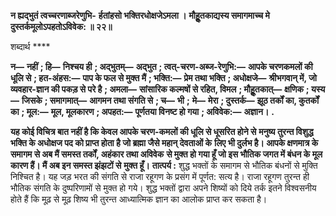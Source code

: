 **न ह्यद्भुतं त्वच्चरणाब्जरेणुभि-** **र्हतांहसो भक्तिरधोक्षजेऽमला ।** **मौहूॢतकाद्यस्य समागमाच्च मे** **दुस्तर्कमूलोऽपहतोऽविवेक: ॥ २२॥** 

शब्दार्थ **** 

**न—** **नहीं** **; हि—** **निश्चय ही** **; अद्भुतम्—** **अद्भुत** **; त्वत्-चरण-अब्ज-रेणुभि:—** **आपके चरणकमलों की धूलि से** **; हत-अंहस:—** **पाप के फल से मुक्त मैं** **; भक्ति:—** **प्रेम तथा भक्ति** **; अधोक्षजे—** **श्रीभगवान् में, जो व्यवहार-ज्ञान की पकड़ से परे है** **; अमला—** **सांसारिक कल्मषों से रहित, विमल** **; मौहूॢतकात्—** **क्षणिक** **; यस्य—** **जिसके** **; समागमात्—** **आगमन तथा संगति से** **; च—** **भी** **;** **मे—** **मेरा** **; दुस्तर्क—** **झूठ तर्कों का, कुतर्कों का** **; मूल:—** **मूल, मूलकारण** **; अपहत:—** **पूर्णतया विनष्ट हो गया** **; अविवेक:—** **अज्ञान।** **.** 

**यह कोई विचित्र बात नहीं है कि केवल आपके चरण-कमलों की धूलि से धूसरित होने से** **मनुष्य तुरन्त विशुद्ध भक्ति के अधोक्षज पद को प्राप्त होता है जो ब्रह्मा जैसे महान् देवताओं के** **लिए भी दुर्लभ है। आपके क्षणमात्र के समागम से अब मैं समस्त तर्कों, अहंकार तथा अविवेक** **से मुक्त हो गया हूँ जो इस भौतिक जगत में बंधन के मूल कारण हैं। मैं अब इन समस्त झंझटों से** **मुक्त हूँ।** **तात्पर्य :** शुद्ध भक्तों के समागम से भौतिक बंधनों से मुक्ति निश्चित है। यह जड़ भरत की संगति से राजा रहूगण के प्रसंग में पूर्णत: सत्य है। राजा रहूगण तुरन्त ही भौतिक संगति के दुष्परिणामों से मुक्त हो गये। शुद्ध भक्तों द्वारा अपने शिष्यों को दिये तर्क इतने विश्वसनीय होते हैं कि मूढ़ से मूढ़ शिष्य भी तुरन्त आध्यात्मिक ज्ञान का आलोक प्राप्त कर सकता है।  